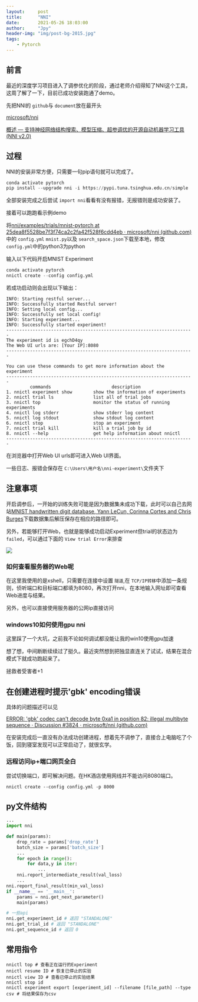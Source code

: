 ```yaml
---
layout:     post
title:      "NNI"
date:       2021-05-26 18:03:00
author:     "Jpy"
header-img: "img/post-bg-2015.jpg"
tags:
    - Pytorch
---
```

## 前言

最近的深度学习项目进入了调参优化的阶段，通过老师介绍得知了NNI这个工具，这周了解了一下，目前已成功安装跑通了demo。

先把NNI的 `github`与 `document`放在最开头

[microsoft/nni](https://github.com/microsoft/nni)

[概述 — 支持神经网络结构搜索、模型压缩、超参调优的开源自动机器学习工具 (NNI v2.0)](https://nni.readthedocs.io/zh/stable/Overview.html)

## 过程

NNI的安装非常方便，只需要一句pip语句就可以完成了。

```python
conda activate pytorch
pip install --upgrade nni -i https://pypi.tuna.tsinghua.edu.cn/simple
```

全部安装完成之后尝试 `import nni`看看有没有报错，无报错则是成功安装了。

接着可以跑跑看示例demo

将[nni/examples/trials/mnist-pytorch at 25dea8f5528be7f3f74ca2c2fa42f528f6cdd4eb · microsoft/nni (github.com)](https://github.com/microsoft/nni/tree/25dea8f5528be7f3f74ca2c2fa42f528f6cdd4eb/examples/trials/mnist-pytorch)中的 `config.yml` `mnist.py`以及 `search_space.json`下载至本地，修改 `config.yml`中的python3为python

输入以下代码开启MNIST Experiment

```python
conda activate pytorch
nnictl create --config config.yml
```

若成功启动则会出现以下输出：

```
INFO: Starting restful server...
INFO: Successfully started Restful server!
INFO: Setting local config...
INFO: Successfully set local config!
INFO: Starting experiment...
INFO: Successfully started experiment!
-----------------------------------------------------------------------
The experiment id is egchD4qy
The Web UI urls are: [Your IP]:8080
-----------------------------------------------------------------------

You can use these commands to get more information about the experiment
-----------------------------------------------------------------------
         commands                       description
1. nnictl experiment show        show the information of experiments
2. nnictl trial ls               list all of trial jobs
3. nnictl top                    monitor the status of running experiments
4. nnictl log stderr             show stderr log content
5. nnictl log stdout             show stdout log content
6. nnictl stop                   stop an experiment
7. nnictl trial kill             kill a trial job by id
8. nnictl --help                 get help information about nnictl
-----------------------------------------------------------------------
```

在浏览器中打开Web UI urls即可进入Web UI界面。

一些日志、报错会保存在 `C:\Users\用户名\nni-experiment\`文件夹下

## 注意事项

开启调参后，一开始的训练失败可能是因为数据集未成功下载，此时可以自己去网站[MNIST handwritten digit database, Yann LeCun, Corinna Cortes and Chris Burges](http://yann.lecun.com/exdb/mnist/)下载数据集后解压保存在相应的路径即可。

另外，若能够打开Web，也就是能够成功启动Experiment但trial的状态边为 `failed`，可以通过下面的 `View trial Error`来排查

![](https://cdn.jsdelivr.net/gh/Jia-py/blog_picture/21_5/Snipaste_2021-05-28_16-24-02.png)

### 如何查看服务器的Web呢

在这里我使用的是xshell，只需要在连接中设置 `隧道`,在 `TCP/IP转移`中添加一条规则，侦听端口和目标端口都填为8080，再次打开nni，在本地输入网址即可查看Web进度与结果。

另外，也可以直接使用服务器的公网ip直接访问

### windows10如何使用gpu nni

这里踩了一个大坑，之前我不论如何调试都没能让我的win10使用gpu加速

想了想，中间断断续续过了挺久。最近突然想到把独显直连关了试试，结果在混合模式下就成功跑起来了。

拯救者受害者+1

## 在创建进程时提示'gbk' encoding错误

具体的问题描述可以见

[ERROR: 'gbk' codec can't decode byte 0xa1 in position 82: illegal multibyte sequence · Discussion #3824 · microsoft/nni (github.com)](https://github.com/microsoft/nni/discussions/3824)

在安装完成后一直没有办法成功创建进程，想着先不调参了，直接合上电脑吃了个饭，回到寝室发现可以正常启动了，就很玄学。

### 远程访问ip+端口网页全白

尝试切换端口，即可解决问题。在HK酒店使用网线并不能访问8080端口。

`nnictl create --config config.yml -p 8000`

## py文件结构

```python
...
import nni

def main(params):
    drop_rate = params['drop_rate']
    batch_size = params['batch_size']
    ...
    for epoch in range():
        for data,y in iter:
            ...
    nni.report_intermediate_result(val_loss)
    ...
nni.report_final_result(min_val_loss)
if __name__ == '__main__':
    params = nni.get_next_parameter()
    main(params)

# 一些api
nni.get_experiment_id # 返回 "STANDALONE"
nni.get_trial_id # 返回 "STANDALONE"
nni.get_sequence_id # 返回 0
```

## 常用指令

```
nnictl top # 查看正在运行的Experiment
nnictl resume ID # 恢复已停止的实验
nnictl view ID # 查看已停止的实验结果
nnictl stop id
nnictl experiment export [experiment_id] --filename [file_path] --type csv # 将结果保存为csv
```

